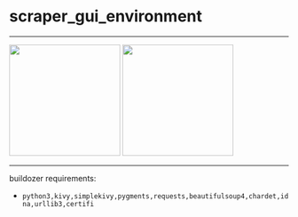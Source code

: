 # scraper_gui_environment
----

<img src="https://github.com/yousuf60/scraper_gui_environment/assets/64571068/ce633422-da69-4746-87e1-60ba0dac3abc" width="200">



<img src="https://github.com/yousuf60/scraper_gui_environment/assets/64571068/b4145674-a8f3-4fcd-abde-fd1a3a6c6ed3" width="200">

-------

buildozer requirements:
- `python3,kivy,simplekivy,pygments,requests,beautifulsoup4,chardet,idna,urllib3,certifi`
